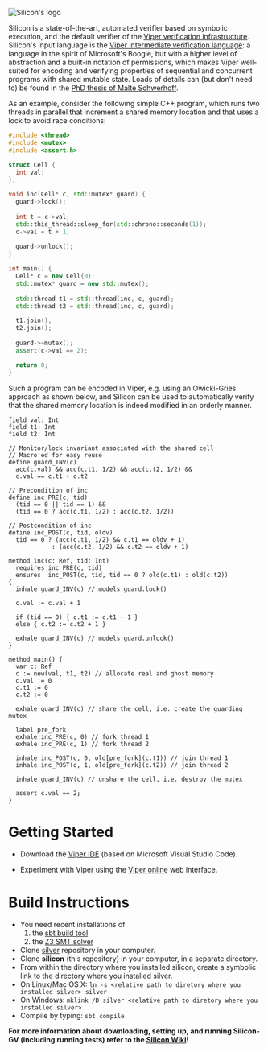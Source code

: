 ![Silicon's logo](https://bitbucket.org/viperproject/silicon/raw/tip/docs/logo_name.png "Silicon's logo")

Silicon is a state-of-the-art, automated verifier based on symbolic execution,
and the default verifier of the
[Viper verification infrastructure](http://www.pm.inf.ethz.ch/research/viper.html).
Silicon's input language is the
[Viper intermediate verification language](http://pm.inf.ethz.ch/publications/getpdf.php?bibname=Own&id=MuellerSchwerhoffSummers16.pdf):
a language in the spirit of Microsoft's Boogie, but with a higher level of
abstraction and a built-in notation of permissions, which makes Viper
well-suited for encoding and verifying properties of sequential and concurrent
programs with shared mutable state. Loads of details can (but don't need to) be
found in the
[PhD thesis of Malte Schwerhoff](http://pm.inf.ethz.ch/publications/getpdf.php?bibname=Own&id=Schwerhoff16.pdf).

As an example, consider the following simple C++ program, which runs two threads
in parallel that increment a shared memory location and that uses a lock to
avoid race conditions:

```c++
#include <thread>
#include <mutex>
#include <assert.h>

struct Cell {
  int val;
};

void inc(Cell* c, std::mutex* guard) {
  guard->lock();
  
  int t = c->val;
  std::this_thread::sleep_for(std::chrono::seconds(1));
  c->val = t + 1;
  
  guard->unlock();
}

int main() {
  Cell* c = new Cell{0};
  std::mutex* guard = new std::mutex();
  
  std::thread t1 = std::thread(inc, c, guard);
  std::thread t2 = std::thread(inc, c, guard);

  t1.join();
  t2.join();
  
  guard->~mutex();
  assert(c->val == 2);

  return 0;
}
```

Such a program can be encoded in Viper, e.g. using an Owicki-Gries approach as
shown below, and Silicon can be used to automatically verify that the shared
memory location is indeed modified in an orderly manner.

```text
field val: Int
field t1: Int
field t2: Int

// Monitor/lock invariant associated with the shared cell
// Macro'ed for easy reuse
define guard_INV(c)
  acc(c.val) && acc(c.t1, 1/2) && acc(c.t2, 1/2) &&
  c.val == c.t1 + c.t2

// Precondition of inc
define inc_PRE(c, tid)
  (tid == 0 || tid == 1) &&
  (tid == 0 ? acc(c.t1, 1/2) : acc(c.t2, 1/2))
  
// Postcondition of inc
define inc_POST(c, tid, oldv)
  tid == 0 ? (acc(c.t1, 1/2) && c.t1 == oldv + 1)
            : (acc(c.t2, 1/2) && c.t2 == oldv + 1)

method inc(c: Ref, tid: Int)
  requires inc_PRE(c, tid)
  ensures  inc_POST(c, tid, tid == 0 ? old(c.t1) : old(c.t2))
{
  inhale guard_INV(c) // models guard.lock()
  
  c.val := c.val + 1
  
  if (tid == 0) { c.t1 := c.t1 + 1 }
  else { c.t2 := c.t2 + 1 }
  
  exhale guard_INV(c) // models guard.unlock()
}

method main() {
  var c: Ref
  c := new(val, t1, t2) // allocate real and ghost memory
  c.val := 0
  c.t1 := 0
  c.t2 := 0
  
  exhale guard_INV(c) // share the cell, i.e. create the guarding mutex
  
  label pre_fork
  exhale inc_PRE(c, 0) // fork thread 1
  exhale inc_PRE(c, 1) // fork thread 2
  
  inhale inc_POST(c, 0, old[pre_fork](c.t1)) // join thread 1
  inhale inc_POST(c, 1, old[pre_fork](c.t2)) // join thread 2
  
  inhale guard_INV(c) // unshare the cell, i.e. destroy the mutex
  
  assert c.val == 2;
}
```

# Getting Started

* Download the
  [Viper IDE](http://www.pm.inf.ethz.ch/research/viper/downloads.html)
  (based on Microsoft Visual Studio Code).

* Experiment with Viper using the
  [Viper online](http://viper.ethz.ch/examples/)
  web interface.

# Build Instructions

* You need recent installations of
  1. the [sbt build tool](https://www.scala-sbt.org/)
  2. the [Z3 SMT solver](https://github.com/Z3Prover/z3/releases)
* Clone [silver](https://github.com/viperproject/silver) repository in your computer.
* Clone **silicon** (this repository) in your computer, in a separate directory.
* From within the directory where you installed silicon, create a symbolic link to the directory where you installed silver.
* On Linux/Mac OS X: ```ln -s <relative path to diretory where you installed silver> silver```
* On Windows: ```mklink /D silver <relative path to diretory where you installed silver>```
* Compile by typing: ```sbt compile```

**For more information about downloading, setting up, and running Silicon-GV (including running tests) refer to the [Silicon Wiki](https://github.com/viperproject/silicon/wiki/Getting-Started)!**
